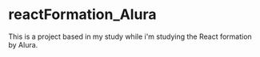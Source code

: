 # reactFormation_Alura
This is a project based in my study while i'm studying the React formation by Alura.
